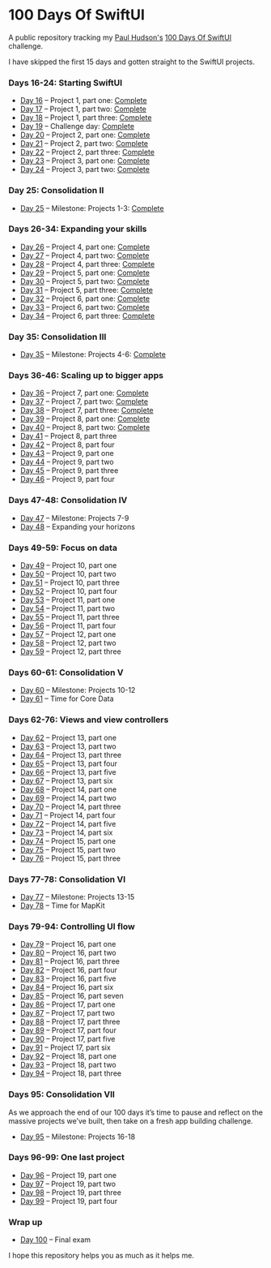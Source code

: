 # 100 Days Of SwiftUI

A public repository tracking my [Paul Hudson's][paul-hudson-twitter]
[100 Days Of SwiftUI][100-days-of-swiftui] challenge.

I have skipped the first 15 days and gotten straight to the SwiftUI projects.



### Days 16-24: Starting SwiftUI

* [Day 16][day-016] – Project 1, part one:        [Complete][day-016-tag]
* [Day 17][day-017] – Project 1, part two:        [Complete][day-017-tag]
* [Day 18][day-018] – Project 1, part three:      [Complete][day-018-tag]
* [Day 19][day-019] – Challenge day:              [Complete][day-019-tag]
* [Day 20][day-020] – Project 2, part one:        [Complete][day-020-tag]
* [Day 21][day-021] – Project 2, part two:        [Complete][day-021-tag]
* [Day 22][day-022] – Project 2, part three:      [Complete][day-022-tag]
* [Day 23][day-023] – Project 3, part one:        [Complete][day-023-tag]
* [Day 24][day-024] – Project 3, part two:        [Complete][day-024-tag]



### Day 25: Consolidation II

* [Day 25][day-025] – Milestone: Projects 1-3:    [Complete][day-025-tag]

### Days 26-34: Expanding your skills

* [Day 26][day-026] – Project 4, part one:        [Complete][day-026-tag]
* [Day 27][day-027] – Project 4, part two:        [Complete][day-027-tag]
* [Day 28][day-028] – Project 4, part three:      [Complete][day-028-tag]
* [Day 29][day-029] – Project 5, part one:        [Complete][day-029-tag]
* [Day 30][day-030] – Project 5, part two:        [Complete][day-030-tag]
* [Day 31][day-031] – Project 5, part three:      [Complete][day-031-tag]
* [Day 32][day-032] – Project 6, part one:        [Complete][day-032-tag]
* [Day 33][day-033] – Project 6, part two:        [Complete][day-033-tag]
* [Day 34][day-034] – Project 6, part three:      [Complete][day-034-tag]



### Day 35: Consolidation III

* [Day 35][day-035] – Milestone: Projects 4-6:    [Complete][day-035-tag]



### Days 36-46: Scaling up to bigger apps

* [Day 36][day-036] – Project 7, part one:        [Complete][day-036-tag]
* [Day 37][day-037] – Project 7, part two:        [Complete][day-037-tag]
* [Day 38][day-038] – Project 7, part three:      [Complete][day-038-tag]
* [Day 39][day-039] – Project 8, part one:        [Complete][day-039-tag]
* [Day 40][day-040] – Project 8, part two:        [Complete][day-040-tag]
* [Day 41][day-041] – Project 8, part three
* [Day 42][day-042] – Project 8, part four
* [Day 43][day-043] – Project 9, part one
* [Day 44][day-044] – Project 9, part two
* [Day 45][day-045] – Project 9, part three
* [Day 46][day-046] – Project 9, part four

### Days 47-48: Consolidation IV

* [Day 47][day-047] – Milestone: Projects 7-9
* [Day 48][day-048] – Expanding your horizons



### Days 49-59: Focus on data

* [Day 49][day-049] – Project 10, part one
* [Day 50][day-050] – Project 10, part two
* [Day 51][day-051] – Project 10, part three
* [Day 52][day-052] – Project 10, part four
* [Day 53][day-053] – Project 11, part one
* [Day 54][day-054] – Project 11, part two
* [Day 55][day-055] – Project 11, part three
* [Day 56][day-056] – Project 11, part four
* [Day 57][day-057] – Project 12, part one
* [Day 58][day-058] – Project 12, part two
* [Day 59][day-059] – Project 12, part three



### Days 60-61: Consolidation V

* [Day 60][day-060] – Milestone: Projects 10-12
* [Day 61][day-061] – Time for Core Data



### Days 62-76: Views and view controllers

* [Day 62][day-062] – Project 13, part one
* [Day 63][day-063] – Project 13, part two
* [Day 64][day-064] – Project 13, part three
* [Day 65][day-065] – Project 13, part four
* [Day 66][day-066] – Project 13, part five
* [Day 67][day-067] – Project 13, part six
* [Day 68][day-068] – Project 14, part one
* [Day 69][day-069] – Project 14, part two
* [Day 70][day-070] – Project 14, part three
* [Day 71][day-071] – Project 14, part four
* [Day 72][day-072] – Project 14, part five
* [Day 73][day-073] – Project 14, part six
* [Day 74][day-074] – Project 15, part one
* [Day 75][day-075] – Project 15, part two
* [Day 76][day-076] – Project 15, part three



### Days 77-78: Consolidation VI

* [Day 77][day-077] – Milestone: Projects 13-15
* [Day 78][day-078] – Time for MapKit



### Days 79-94: Controlling UI flow

* [Day 79][day-079] – Project 16, part one
* [Day 80][day-080] – Project 16, part two
* [Day 81][day-081] – Project 16, part three
* [Day 82][day-082] – Project 16, part four
* [Day 83][day-083] – Project 16, part five
* [Day 84][day-084] – Project 16, part six
* [Day 85][day-085] – Project 16, part seven
* [Day 86][day-086] – Project 17, part one
* [Day 87][day-087] – Project 17, part two
* [Day 88][day-088] – Project 17, part three
* [Day 89][day-089] – Project 17, part four
* [Day 90][day-090] – Project 17, part five
* [Day 91][day-091] – Project 17, part six
* [Day 92][day-092] – Project 18, part one
* [Day 93][day-093] – Project 18, part two
* [Day 94][day-094] – Project 18, part three



### Days 95: Consolidation VII
As we approach the end of our 100 days it’s time to pause and reflect on the massive projects we’ve built, then take on a fresh app building challenge.

* [Day 95][day-095] – Milestone: Projects 16-18



### Days 96-99: One last project

* [Day 96][day-096] – Project 19, part one
* [Day 97][day-097] – Project 19, part two
* [Day 98][day-098] – Project 19, part three
* [Day 99][day-099] – Project 19, part four



### Wrap up

* [Day 100][day-100] – Final exam

I hope this repository helps you as much as it helps me.

[//]: # (Twitter)

[paul-hudson-twitter]: https://twitter.com/twostraws

[//]: # (Hacking With Swift)

[100-days-of-swiftui]: https://www.hackingwithswift.com/100/swiftui/
[day-016]: https://www.hackingwithswift.com/100/swiftui/16 (100 Days Of SwiftUI - Day 16 - Hacking With Swift)
[day-017]: https://www.hackingwithswift.com/100/swiftui/17 (100 Days Of SwiftUI - Day 17 - Hacking With Swift)
[day-018]: https://www.hackingwithswift.com/100/swiftui/18 (100 Days Of SwiftUI - Day 18 - Hacking With Swift)
[day-019]: https://www.hackingwithswift.com/100/swiftui/19 (100 Days Of SwiftUI - Day 19 - Hacking With Swift)
[day-020]: https://www.hackingwithswift.com/100/swiftui/20 (100 Days Of SwiftUI - Day 20 - Hacking With Swift)
[day-021]: https://www.hackingwithswift.com/100/swiftui/21 (100 Days Of SwiftUI - Day 21 - Hacking With Swift)
[day-022]: https://www.hackingwithswift.com/100/swiftui/22 (100 Days Of SwiftUI - Day 22 - Hacking With Swift)
[day-023]: https://www.hackingwithswift.com/100/swiftui/23 (100 Days Of SwiftUI - Day 23 - Hacking With Swift)
[day-024]: https://www.hackingwithswift.com/100/swiftui/24 (100 Days Of SwiftUI - Day 24 - Hacking With Swift)
[day-025]: https://www.hackingwithswift.com/100/swiftui/25 (100 Days Of SwiftUI - Day 25 - Hacking With Swift)
[day-026]: https://www.hackingwithswift.com/100/swiftui/26 (100 Days Of SwiftUI - Day 26 - Hacking With Swift)
[day-027]: https://www.hackingwithswift.com/100/swiftui/27 (100 Days Of SwiftUI - Day 27 - Hacking With Swift)
[day-028]: https://www.hackingwithswift.com/100/swiftui/28 (100 Days Of SwiftUI - Day 28 - Hacking With Swift)
[day-029]: https://www.hackingwithswift.com/100/swiftui/29 (100 Days Of SwiftUI - Day 29 - Hacking With Swift)
[day-030]: https://www.hackingwithswift.com/100/swiftui/30 (100 Days Of SwiftUI - Day 30 - Hacking With Swift)
[day-031]: https://www.hackingwithswift.com/100/swiftui/31 (100 Days Of SwiftUI - Day 31 - Hacking With Swift)
[day-032]: https://www.hackingwithswift.com/100/swiftui/32 (100 Days Of SwiftUI - Day 32 - Hacking With Swift)
[day-033]: https://www.hackingwithswift.com/100/swiftui/33 (100 Days Of SwiftUI - Day 33 - Hacking With Swift)
[day-034]: https://www.hackingwithswift.com/100/swiftui/34 (100 Days Of SwiftUI - Day 34 - Hacking With Swift)
[day-035]: https://www.hackingwithswift.com/100/swiftui/35 (100 Days Of SwiftUI - Day 35 - Hacking With Swift)
[day-036]: https://www.hackingwithswift.com/100/swiftui/36 (100 Days Of SwiftUI - Day 36 - Hacking With Swift)
[day-037]: https://www.hackingwithswift.com/100/swiftui/37 (100 Days Of SwiftUI - Day 37 - Hacking With Swift)
[day-038]: https://www.hackingwithswift.com/100/swiftui/38 (100 Days Of SwiftUI - Day 38 - Hacking With Swift)
[day-039]: https://www.hackingwithswift.com/100/swiftui/39 (100 Days Of SwiftUI - Day 39 - Hacking With Swift)
[day-040]: https://www.hackingwithswift.com/100/swiftui/40 (100 Days Of SwiftUI - Day 40 - Hacking With Swift)
[day-041]: https://www.hackingwithswift.com/100/swiftui/41 (100 Days Of SwiftUI - Day 41 - Hacking With Swift)
[day-042]: https://www.hackingwithswift.com/100/swiftui/42 (100 Days Of SwiftUI - Day 42 - Hacking With Swift)
[day-043]: https://www.hackingwithswift.com/100/swiftui/43 (100 Days Of SwiftUI - Day 43 - Hacking With Swift)
[day-044]: https://www.hackingwithswift.com/100/swiftui/44 (100 Days Of SwiftUI - Day 44 - Hacking With Swift)
[day-045]: https://www.hackingwithswift.com/100/swiftui/45 (100 Days Of SwiftUI - Day 45 - Hacking With Swift)
[day-046]: https://www.hackingwithswift.com/100/swiftui/46 (100 Days Of SwiftUI - Day 46 - Hacking With Swift)
[day-047]: https://www.hackingwithswift.com/100/swiftui/47 (100 Days Of SwiftUI - Day 47 - Hacking With Swift)
[day-048]: https://www.hackingwithswift.com/100/swiftui/48 (100 Days Of SwiftUI - Day 48 - Hacking With Swift)
[day-049]: https://www.hackingwithswift.com/100/swiftui/49 (100 Days Of SwiftUI - Day 49 - Hacking With Swift)
[day-050]: https://www.hackingwithswift.com/100/swiftui/50 (100 Days Of SwiftUI - Day 50 - Hacking With Swift)
[day-051]: https://www.hackingwithswift.com/100/swiftui/51 (100 Days Of SwiftUI - Day 51 - Hacking With Swift)
[day-052]: https://www.hackingwithswift.com/100/swiftui/52 (100 Days Of SwiftUI - Day 52 - Hacking With Swift)
[day-053]: https://www.hackingwithswift.com/100/swiftui/53 (100 Days Of SwiftUI - Day 53 - Hacking With Swift)
[day-054]: https://www.hackingwithswift.com/100/swiftui/54 (100 Days Of SwiftUI - Day 54 - Hacking With Swift)
[day-055]: https://www.hackingwithswift.com/100/swiftui/55 (100 Days Of SwiftUI - Day 55 - Hacking With Swift)
[day-056]: https://www.hackingwithswift.com/100/swiftui/56 (100 Days Of SwiftUI - Day 56 - Hacking With Swift)
[day-057]: https://www.hackingwithswift.com/100/swiftui/57 (100 Days Of SwiftUI - Day 57 - Hacking With Swift)
[day-058]: https://www.hackingwithswift.com/100/swiftui/58 (100 Days Of SwiftUI - Day 58 - Hacking With Swift)
[day-059]: https://www.hackingwithswift.com/100/swiftui/59 (100 Days Of SwiftUI - Day 59 - Hacking With Swift)
[day-060]: https://www.hackingwithswift.com/100/swiftui/60 (100 Days Of SwiftUI - Day 60 - Hacking With Swift)
[day-061]: https://www.hackingwithswift.com/100/swiftui/61 (100 Days Of SwiftUI - Day 61 - Hacking With Swift)
[day-062]: https://www.hackingwithswift.com/100/swiftui/62 (100 Days Of SwiftUI - Day 62 - Hacking With Swift)
[day-063]: https://www.hackingwithswift.com/100/swiftui/63 (100 Days Of SwiftUI - Day 63 - Hacking With Swift)
[day-064]: https://www.hackingwithswift.com/100/swiftui/64 (100 Days Of SwiftUI - Day 64 - Hacking With Swift)
[day-065]: https://www.hackingwithswift.com/100/swiftui/65 (100 Days Of SwiftUI - Day 65 - Hacking With Swift)
[day-066]: https://www.hackingwithswift.com/100/swiftui/66 (100 Days Of SwiftUI - Day 66 - Hacking With Swift)
[day-067]: https://www.hackingwithswift.com/100/swiftui/67 (100 Days Of SwiftUI - Day 67 - Hacking With Swift)
[day-068]: https://www.hackingwithswift.com/100/swiftui/68 (100 Days Of SwiftUI - Day 68 - Hacking With Swift)
[day-069]: https://www.hackingwithswift.com/100/swiftui/69 (100 Days Of SwiftUI - Day 69 - Hacking With Swift)
[day-070]: https://www.hackingwithswift.com/100/swiftui/70 (100 Days Of SwiftUI - Day 70 - Hacking With Swift)
[day-071]: https://www.hackingwithswift.com/100/swiftui/71 (100 Days Of SwiftUI - Day 71 - Hacking With Swift)
[day-072]: https://www.hackingwithswift.com/100/swiftui/72 (100 Days Of SwiftUI - Day 72 - Hacking With Swift)
[day-073]: https://www.hackingwithswift.com/100/swiftui/73 (100 Days Of SwiftUI - Day 73 - Hacking With Swift)
[day-074]: https://www.hackingwithswift.com/100/swiftui/74 (100 Days Of SwiftUI - Day 74 - Hacking With Swift)
[day-075]: https://www.hackingwithswift.com/100/swiftui/75 (100 Days Of SwiftUI - Day 75 - Hacking With Swift)
[day-076]: https://www.hackingwithswift.com/100/swiftui/76 (100 Days Of SwiftUI - Day 76 - Hacking With Swift)
[day-077]: https://www.hackingwithswift.com/100/swiftui/77 (100 Days Of SwiftUI - Day 77 - Hacking With Swift)
[day-078]: https://www.hackingwithswift.com/100/swiftui/78 (100 Days Of SwiftUI - Day 78 - Hacking With Swift)
[day-079]: https://www.hackingwithswift.com/100/swiftui/79 (100 Days Of SwiftUI - Day 79 - Hacking With Swift)
[day-080]: https://www.hackingwithswift.com/100/swiftui/80 (100 Days Of SwiftUI - Day 80 - Hacking With Swift)
[day-081]: https://www.hackingwithswift.com/100/swiftui/81 (100 Days Of SwiftUI - Day 81 - Hacking With Swift)
[day-082]: https://www.hackingwithswift.com/100/swiftui/82 (100 Days Of SwiftUI - Day 82 - Hacking With Swift)
[day-083]: https://www.hackingwithswift.com/100/swiftui/83 (100 Days Of SwiftUI - Day 83 - Hacking With Swift)
[day-084]: https://www.hackingwithswift.com/100/swiftui/84 (100 Days Of SwiftUI - Day 84 - Hacking With Swift)
[day-085]: https://www.hackingwithswift.com/100/swiftui/85 (100 Days Of SwiftUI - Day 85 - Hacking With Swift)
[day-086]: https://www.hackingwithswift.com/100/swiftui/86 (100 Days Of SwiftUI - Day 86 - Hacking With Swift)
[day-087]: https://www.hackingwithswift.com/100/swiftui/87 (100 Days Of SwiftUI - Day 87 - Hacking With Swift)
[day-088]: https://www.hackingwithswift.com/100/swiftui/88 (100 Days Of SwiftUI - Day 88 - Hacking With Swift)
[day-089]: https://www.hackingwithswift.com/100/swiftui/89 (100 Days Of SwiftUI - Day 89 - Hacking With Swift)
[day-090]: https://www.hackingwithswift.com/100/swiftui/90 (100 Days Of SwiftUI - Day 90 - Hacking With Swift)
[day-091]: https://www.hackingwithswift.com/100/swiftui/91 (100 Days Of SwiftUI - Day 91 - Hacking With Swift)
[day-092]: https://www.hackingwithswift.com/100/swiftui/92 (100 Days Of SwiftUI - Day 92 - Hacking With Swift)
[day-093]: https://www.hackingwithswift.com/100/swiftui/93 (100 Days Of SwiftUI - Day 93 - Hacking With Swift)
[day-094]: https://www.hackingwithswift.com/100/swiftui/94 (100 Days Of SwiftUI - Day 94 - Hacking With Swift)
[day-095]: https://www.hackingwithswift.com/100/swiftui/95 (100 Days Of SwiftUI - Day 95 - Hacking With Swift)
[day-096]: https://www.hackingwithswift.com/100/swiftui/96 (100 Days Of SwiftUI - Day 96 - Hacking With Swift)
[day-097]: https://www.hackingwithswift.com/100/swiftui/97 (100 Days Of SwiftUI - Day 97 - Hacking With Swift)
[day-098]: https://www.hackingwithswift.com/100/swiftui/98 (100 Days Of SwiftUI - Day 98 - Hacking With Swift)
[day-099]: https://www.hackingwithswift.com/100/swiftui/99 (100 Days Of SwiftUI - Day 99 - Hacking With Swift)
[day-100]: https://www.hackingwithswift.com/100/swiftui/100 (100 Days Of SwiftUI - Day 100 - Hacking With Swift)

[//]: # (GitHub)

[day-016-tag]: https://github.com/prtmshk/100DaysOfSwiftUI/releases/tag/day16 (Release day16 · prtmshk/100DaysOfSwiftUI)
[day-017-tag]: https://github.com/prtmshk/100DaysOfSwiftUI/releases/tag/day17 (Release day17 · prtmshk/100DaysOfSwiftUI)
[day-018-tag]: https://github.com/prtmshk/100DaysOfSwiftUI/releases/tag/day18 (Release day18 · prtmshk/100DaysOfSwiftUI)
[day-019-tag]: https://github.com/prtmshk/100DaysOfSwiftUI/releases/tag/day19 (Release day19 · prtmshk/100DaysOfSwiftUI)
[day-020-tag]: https://github.com/prtmshk/100DaysOfSwiftUI/releases/tag/day20 (Release day20 · prtmshk/100DaysOfSwiftUI)
[day-021-tag]: https://github.com/prtmshk/100DaysOfSwiftUI/releases/tag/day21 (Release day21 · prtmshk/100DaysOfSwiftUI)
[day-022-tag]: https://github.com/prtmshk/100DaysOfSwiftUI/releases/tag/day22 (Release day22 · prtmshk/100DaysOfSwiftUI)
[day-023-tag]: https://github.com/prtmshk/100DaysOfSwiftUI/releases/tag/day23 (Release day23 · prtmshk/100DaysOfSwiftUI)
[day-024-tag]: https://github.com/prtmshk/100DaysOfSwiftUI/releases/tag/day24 (Release day24 · prtmshk/100DaysOfSwiftUI)
[day-025-tag]: https://github.com/prtmshk/100DaysOfSwiftUI/releases/tag/day25 (Release day25 · prtmshk/100DaysOfSwiftUI)
[day-026-tag]: https://github.com/prtmshk/100DaysOfSwiftUI/releases/tag/day26 (Release day26 · prtmshk/100DaysOfSwiftUI)
[day-027-tag]: https://github.com/prtmshk/100DaysOfSwiftUI/releases/tag/day27 (Release day27 · prtmshk/100DaysOfSwiftUI)
[day-028-tag]: https://github.com/prtmshk/100DaysOfSwiftUI/releases/tag/day28 (Release day28 · prtmshk/100DaysOfSwiftUI)
[day-029-tag]: https://github.com/prtmshk/100DaysOfSwiftUI/releases/tag/day29 (Release day29 · prtmshk/100DaysOfSwiftUI)
[day-030-tag]: https://github.com/prtmshk/100DaysOfSwiftUI/releases/tag/day30 (Release day30 · prtmshk/100DaysOfSwiftUI)
[day-031-tag]: https://github.com/prtmshk/100DaysOfSwiftUI/releases/tag/day31 (Release day31 · prtmshk/100DaysOfSwiftUI)
[day-032-tag]: https://github.com/prtmshk/100DaysOfSwiftUI/releases/tag/day32 (Release day32 · prtmshk/100DaysOfSwiftUI)
[day-033-tag]: https://github.com/prtmshk/100DaysOfSwiftUI/releases/tag/day33 (Release day33 · prtmshk/100DaysOfSwiftUI)
[day-034-tag]: https://github.com/prtmshk/100DaysOfSwiftUI/releases/tag/day34 (Release day34 · prtmshk/100DaysOfSwiftUI)
[day-035-tag]: https://github.com/prtmshk/100DaysOfSwiftUI/releases/tag/day35 (Release day35 · prtmshk/100DaysOfSwiftUI)
[day-036-tag]: https://github.com/prtmshk/100DaysOfSwiftUI/releases/tag/day36 (Release day36 · prtmshk/100DaysOfSwiftUI)
[day-037-tag]: https://github.com/prtmshk/100DaysOfSwiftUI/releases/tag/day37 (Release day37 · prtmshk/100DaysOfSwiftUI)
[day-038-tag]: https://github.com/prtmshk/100DaysOfSwiftUI/releases/tag/day38 (Release day38 · prtmshk/100DaysOfSwiftUI)
[day-039-tag]: https://github.com/prtmshk/100DaysOfSwiftUI/releases/tag/day39 (Release day39 · prtmshk/100DaysOfSwiftUI)
[day-040-tag]: https://github.com/prtmshk/100DaysOfSwiftUI/releases/tag/day40 (Release day40 · prtmshk/100DaysOfSwiftUI)
[day-041-tag]: https://github.com/prtmshk/100DaysOfSwiftUI/releases/tag/day41 (Release day41 · prtmshk/100DaysOfSwiftUI)
[day-042-tag]: https://github.com/prtmshk/100DaysOfSwiftUI/releases/tag/day42 (Release day42 · prtmshk/100DaysOfSwiftUI)
[day-043-tag]: https://github.com/prtmshk/100DaysOfSwiftUI/releases/tag/day43 (Release day43 · prtmshk/100DaysOfSwiftUI)
[day-044-tag]: https://github.com/prtmshk/100DaysOfSwiftUI/releases/tag/day44 (Release day44 · prtmshk/100DaysOfSwiftUI)
[day-045-tag]: https://github.com/prtmshk/100DaysOfSwiftUI/releases/tag/day45 (Release day45 · prtmshk/100DaysOfSwiftUI)
[day-046-tag]: https://github.com/prtmshk/100DaysOfSwiftUI/releases/tag/day46 (Release day46 · prtmshk/100DaysOfSwiftUI)
[day-047-tag]: https://github.com/prtmshk/100DaysOfSwiftUI/releases/tag/day47 (Release day47 · prtmshk/100DaysOfSwiftUI)
[day-048-tag]: https://github.com/prtmshk/100DaysOfSwiftUI/releases/tag/day48 (Release day48 · prtmshk/100DaysOfSwiftUI)
[day-049-tag]: https://github.com/prtmshk/100DaysOfSwiftUI/releases/tag/day49 (Release day49 · prtmshk/100DaysOfSwiftUI)
[day-050-tag]: https://github.com/prtmshk/100DaysOfSwiftUI/releases/tag/day50 (Release day50 · prtmshk/100DaysOfSwiftUI)
[day-051-tag]: https://github.com/prtmshk/100DaysOfSwiftUI/releases/tag/day51 (Release day51 · prtmshk/100DaysOfSwiftUI)
[day-052-tag]: https://github.com/prtmshk/100DaysOfSwiftUI/releases/tag/day52 (Release day52 · prtmshk/100DaysOfSwiftUI)
[day-053-tag]: https://github.com/prtmshk/100DaysOfSwiftUI/releases/tag/day53 (Release day53 · prtmshk/100DaysOfSwiftUI)
[day-054-tag]: https://github.com/prtmshk/100DaysOfSwiftUI/releases/tag/day54 (Release day54 · prtmshk/100DaysOfSwiftUI)
[day-055-tag]: https://github.com/prtmshk/100DaysOfSwiftUI/releases/tag/day55 (Release day55 · prtmshk/100DaysOfSwiftUI)
[day-056-tag]: https://github.com/prtmshk/100DaysOfSwiftUI/releases/tag/day56 (Release day56 · prtmshk/100DaysOfSwiftUI)
[day-057-tag]: https://github.com/prtmshk/100DaysOfSwiftUI/releases/tag/day57 (Release day57 · prtmshk/100DaysOfSwiftUI)
[day-058-tag]: https://github.com/prtmshk/100DaysOfSwiftUI/releases/tag/day58 (Release day58 · prtmshk/100DaysOfSwiftUI)
[day-059-tag]: https://github.com/prtmshk/100DaysOfSwiftUI/releases/tag/day59 (Release day59 · prtmshk/100DaysOfSwiftUI)
[day-060-tag]: https://github.com/prtmshk/100DaysOfSwiftUI/releases/tag/day60 (Release day60 · prtmshk/100DaysOfSwiftUI)
[day-061-tag]: https://github.com/prtmshk/100DaysOfSwiftUI/releases/tag/day61 (Release day61 · prtmshk/100DaysOfSwiftUI)
[day-062-tag]: https://github.com/prtmshk/100DaysOfSwiftUI/releases/tag/day62 (Release day62 · prtmshk/100DaysOfSwiftUI)
[day-063-tag]: https://github.com/prtmshk/100DaysOfSwiftUI/releases/tag/day63 (Release day63 · prtmshk/100DaysOfSwiftUI)
[day-064-tag]: https://github.com/prtmshk/100DaysOfSwiftUI/releases/tag/day64 (Release day64 · prtmshk/100DaysOfSwiftUI)
[day-065-tag]: https://github.com/prtmshk/100DaysOfSwiftUI/releases/tag/day65 (Release day65 · prtmshk/100DaysOfSwiftUI)
[day-066-tag]: https://github.com/prtmshk/100DaysOfSwiftUI/releases/tag/day66 (Release day66 · prtmshk/100DaysOfSwiftUI)
[day-067-tag]: https://github.com/prtmshk/100DaysOfSwiftUI/releases/tag/day67 (Release day67 · prtmshk/100DaysOfSwiftUI)
[day-068-tag]: https://github.com/prtmshk/100DaysOfSwiftUI/releases/tag/day68 (Release day68 · prtmshk/100DaysOfSwiftUI)
[day-069-tag]: https://github.com/prtmshk/100DaysOfSwiftUI/releases/tag/day69 (Release day69 · prtmshk/100DaysOfSwiftUI)
[day-070-tag]: https://github.com/prtmshk/100DaysOfSwiftUI/releases/tag/day70 (Release day70 · prtmshk/100DaysOfSwiftUI)
[day-071-tag]: https://github.com/prtmshk/100DaysOfSwiftUI/releases/tag/day71 (Release day71 · prtmshk/100DaysOfSwiftUI)
[day-072-tag]: https://github.com/prtmshk/100DaysOfSwiftUI/releases/tag/day72 (Release day72 · prtmshk/100DaysOfSwiftUI)
[day-073-tag]: https://github.com/prtmshk/100DaysOfSwiftUI/releases/tag/day73 (Release day73 · prtmshk/100DaysOfSwiftUI)
[day-074-tag]: https://github.com/prtmshk/100DaysOfSwiftUI/releases/tag/day74 (Release day74 · prtmshk/100DaysOfSwiftUI)
[day-075-tag]: https://github.com/prtmshk/100DaysOfSwiftUI/releases/tag/day75 (Release day75 · prtmshk/100DaysOfSwiftUI)
[day-076-tag]: https://github.com/prtmshk/100DaysOfSwiftUI/releases/tag/day76 (Release day76 · prtmshk/100DaysOfSwiftUI)
[day-077-tag]: https://github.com/prtmshk/100DaysOfSwiftUI/releases/tag/day77 (Release day77 · prtmshk/100DaysOfSwiftUI)
[day-078-tag]: https://github.com/prtmshk/100DaysOfSwiftUI/releases/tag/day78 (Release day78 · prtmshk/100DaysOfSwiftUI)
[day-079-tag]: https://github.com/prtmshk/100DaysOfSwiftUI/releases/tag/day79 (Release day79 · prtmshk/100DaysOfSwiftUI)
[day-080-tag]: https://github.com/prtmshk/100DaysOfSwiftUI/releases/tag/day80 (Release day80 · prtmshk/100DaysOfSwiftUI)
[day-081-tag]: https://github.com/prtmshk/100DaysOfSwiftUI/releases/tag/day81 (Release day81 · prtmshk/100DaysOfSwiftUI)
[day-082-tag]: https://github.com/prtmshk/100DaysOfSwiftUI/releases/tag/day82 (Release day82 · prtmshk/100DaysOfSwiftUI)
[day-083-tag]: https://github.com/prtmshk/100DaysOfSwiftUI/releases/tag/day83 (Release day83 · prtmshk/100DaysOfSwiftUI)
[day-084-tag]: https://github.com/prtmshk/100DaysOfSwiftUI/releases/tag/day84 (Release day84 · prtmshk/100DaysOfSwiftUI)
[day-085-tag]: https://github.com/prtmshk/100DaysOfSwiftUI/releases/tag/day85 (Release day85 · prtmshk/100DaysOfSwiftUI)
[day-086-tag]: https://github.com/prtmshk/100DaysOfSwiftUI/releases/tag/day86 (Release day86 · prtmshk/100DaysOfSwiftUI)
[day-087-tag]: https://github.com/prtmshk/100DaysOfSwiftUI/releases/tag/day87 (Release day87 · prtmshk/100DaysOfSwiftUI)
[day-088-tag]: https://github.com/prtmshk/100DaysOfSwiftUI/releases/tag/day88 (Release day88 · prtmshk/100DaysOfSwiftUI)
[day-089-tag]: https://github.com/prtmshk/100DaysOfSwiftUI/releases/tag/day89 (Release day89 · prtmshk/100DaysOfSwiftUI)
[day-090-tag]: https://github.com/prtmshk/100DaysOfSwiftUI/releases/tag/day90 (Release day90 · prtmshk/100DaysOfSwiftUI)
[day-091-tag]: https://github.com/prtmshk/100DaysOfSwiftUI/releases/tag/day91 (Release day91 · prtmshk/100DaysOfSwiftUI)
[day-092-tag]: https://github.com/prtmshk/100DaysOfSwiftUI/releases/tag/day92 (Release day92 · prtmshk/100DaysOfSwiftUI)
[day-093-tag]: https://github.com/prtmshk/100DaysOfSwiftUI/releases/tag/day93 (Release day93 · prtmshk/100DaysOfSwiftUI)
[day-094-tag]: https://github.com/prtmshk/100DaysOfSwiftUI/releases/tag/day94 (Release day94 · prtmshk/100DaysOfSwiftUI)
[day-095-tag]: https://github.com/prtmshk/100DaysOfSwiftUI/releases/tag/day95 (Release day95 · prtmshk/100DaysOfSwiftUI)
[day-096-tag]: https://github.com/prtmshk/100DaysOfSwiftUI/releases/tag/day96 (Release day96 · prtmshk/100DaysOfSwiftUI)
[day-097-tag]: https://github.com/prtmshk/100DaysOfSwiftUI/releases/tag/day97 (Release day97 · prtmshk/100DaysOfSwiftUI)
[day-098-tag]: https://github.com/prtmshk/100DaysOfSwiftUI/releases/tag/day98 (Release day98 · prtmshk/100DaysOfSwiftUI)
[day-099-tag]: https://github.com/prtmshk/100DaysOfSwiftUI/releases/tag/day99 (Release day99 · prtmshk/100DaysOfSwiftUI)
[day-100-tag]: https://github.com/prtmshk/100DaysOfSwiftUI/releases/tag/day100 (Release day100 · prtmshk/100DaysOfSwiftUI)
